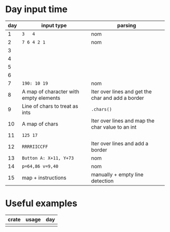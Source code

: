 # Day input time

| day | input type                             | parsing                                           |
|-----|----------------------------------------|---------------------------------------------------|
| 1   | `3   4`                                | nom                                               |
| 2   | `7 6 4 2 1`                            | nom                                               |
| 3   |                                        |                                                   |
| 4   |                                        |                                                   |
| 5   |                                        |                                                   |
| 6   |                                        |                                                   |
| 7   | `190: 10 19 `                          | nom                                               |
| 8   | A map of character with empty elements | Iter over lines and get the char and add a border |
| 9   | Line of chars to treat as ints         | `.chars()`                                        |
| 10  | A map of chars                         | Iter over lines and map the char value to an int  |
| 11  | `125 17`                               |                                                   |
| 12  | `RRRRIICCFF`                           | Iter over lines and add a border                  |
| 13  | `Button A: X+11, Y+73`                 | nom                                               |
| 14  | `p=64,86 v=9,40`                       | nom                                               |
| 15  | map + instructions                     | manually + empty line detection                   |

# Useful examples

| crate    | usage                      | day    |
|----------|----------------------------|--------|
|          |                            |        |
